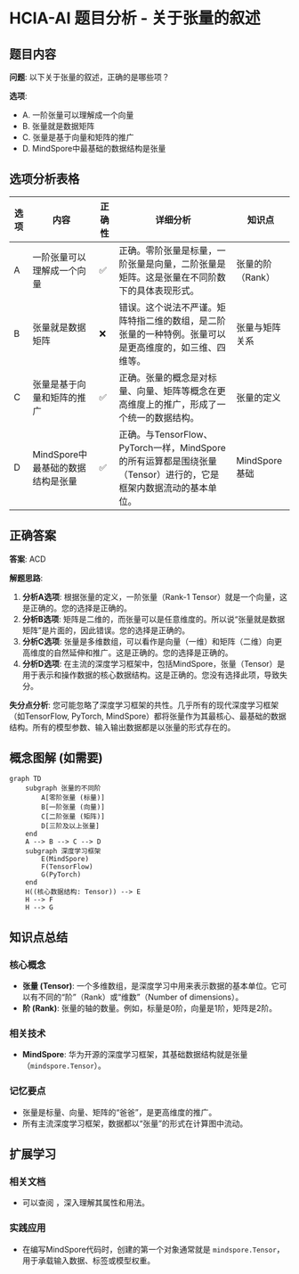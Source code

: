 # HCIA-AI 题目分析 - 关于张量的叙述

## 题目内容

**问题**: 以下关于张量的叙述，正确的是哪些项？

**选项**:
- A. 一阶张量可以理解成一个向量
- B. 张量就是数据矩阵
- C. 张量是基于向量和矩阵的推广
- D. MindSpore中最基础的数据结构是张量

## 选项分析表格

| 选项 | 内容 | 正确性 | 详细分析 | 知识点 |
|------|------|--------|----------|--------|
| A | 一阶张量可以理解成一个向量 | ✅ | 正确。零阶张量是标量，一阶张量是向量，二阶张量是矩阵。这是张量在不同阶数下的具体表现形式。 | 张量的阶（Rank） |
| B | 张量就是数据矩阵 | ❌ | 错误。这个说法不严谨。矩阵特指二维的数组，是二阶张量的一种特例。张量可以是更高维度的，如三维、四维等。 | 张量与矩阵关系 |
| C | 张量是基于向量和矩阵的推广 | ✅ | 正确。张量的概念是对标量、向量、矩阵等概念在更高维度上的推广，形成了一个统一的数据结构。 | 张量的定义 |
| D | MindSpore中最基础的数据结构是张量 | ✅ | 正确。与TensorFlow、PyTorch一样，MindSpore的所有运算都是围绕张量（Tensor）进行的，它是框架内数据流动的基本单位。 | MindSpore基础 |

## 正确答案
**答案**: ACD

**解题思路**:
1.  **分析A选项**: 根据张量的定义，一阶张量（Rank-1 Tensor）就是一个向量，这是正确的。您的选择是正确的。
2.  **分析B选项**: 矩阵是二维的，而张量可以是任意维度的。所以说“张量就是数据矩阵”是片面的，因此错误。您的选择是正确的。
3.  **分析C选项**: 张量是多维数组，可以看作是向量（一维）和矩阵（二维）向更高维度的自然延伸和推广。这是正确的。您的选择是正确的。
4.  **分析D选项**: 在主流的深度学习框架中，包括MindSpore，张量（Tensor）是用于表示和操作数据的核心数据结构。这是正确的。您没有选择此项，导致失分。

**失分点分析**: 您可能忽略了深度学习框架的共性。几乎所有的现代深度学习框架（如TensorFlow, PyTorch, MindSpore）都将张量作为其最核心、最基础的数据结构。所有的模型参数、输入输出数据都是以张量的形式存在的。

## 概念图解 (如需要)

```mermaid
graph TD
    subgraph 张量的不同阶
        A[零阶张量 (标量)]
        B[一阶张量 (向量)]
        C[二阶张量 (矩阵)]
        D[三阶及以上张量]
    end
    A --> B --> C --> D
    subgraph 深度学习框架
        E(MindSpore)
        F(TensorFlow)
        G(PyTorch)
    end
    H((核心数据结构: Tensor)) --> E
    H --> F
    H --> G
```

## 知识点总结

### 核心概念
-   **张量 (Tensor)**: 一个多维数组，是深度学习中用来表示数据的基本单位。它可以有不同的“阶”（Rank）或“维数”（Number of dimensions）。
-   **阶 (Rank)**: 张量的轴的数量。例如，标量是0阶，向量是1阶，矩阵是2阶。

### 相关技术
-   **MindSpore**: 华为开源的深度学习框架，其基础数据结构就是张量（`mindspore.Tensor`）。

### 记忆要点
-   张量是标量、向量、矩阵的“爸爸”，是更高维度的推广。
-   所有主流深度学习框架，数据都以“张量”的形式在计算图中流动。

## 扩展学习

### 相关文档
-   可以查阅 <mcurl name="MindSpore官方文档中关于Tensor的介绍" url="https://www.mindspore.cn/tutorials/zh-CN/r2.1/beginner/tensor.html"></mcurl>，深入理解其属性和用法。

### 实践应用
-   在编写MindSpore代码时，创建的第一个对象通常就是 `mindspore.Tensor`，用于承载输入数据、标签或模型权重。